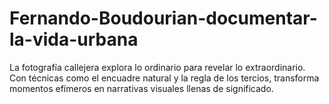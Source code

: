 # Fernando-Boudourian-documentar-la-vida-urbana
 La fotografía callejera explora lo ordinario para revelar lo extraordinario. Con técnicas como el encuadre natural y la regla de los tercios, transforma momentos efímeros en narrativas visuales llenas de significado.
